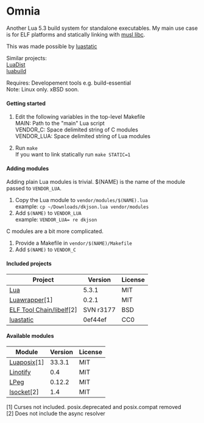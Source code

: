 Omnia
=====

Another Lua 5.3 build system for standalone executables. My main use case is for ELF platforms and statically linking with [musl libc](http://www.musl-libc.org/).

This was made possible by [luastatic](https://github.com/ers35/luastatic)

Similar projects:<br>
[LuaDist](http://luadist.org/)<br/>
[luabuild](https://github.com/stevedonovan/luabuild)

Requires: Developement tools e.g. build-essential<br/>
Note: Linux only. xBSD soon.

#### Getting started

1. Edit the following variables in the top-level Makefile<br/>
     MAIN: Path to the "main" Lua script<br/>
     VENDOR_C: Space delimited string of C modules<br/>
     VENDOR_LUA: Space delimited string of Lua modules<br/>

1. Run `make`<br/>
If you want to link statically run `make STATIC=1`

#### Adding modules

Adding plain Lua modules is trivial. $(NAME) is the name of the module passed to `VENDOR_LUA`.

1. Copy the Lua module to `vendor/modules/$(NAME).lua`<br/>
  example: `cp ~/Downloads/dkjson.lua vendor/modules`
1. Add `$(NAME)` to `VENDOR_LUA`<br/>
  example: `VENDOR_LUA= re dkjson`

C modules are a bit more complicated.

1. Provide a Makefile in `vendor/$(NAME)/Makefile`
1. Add `$(NAME)` to `VENDOR_C`

#### Included projects

Project                                                     | Version         | License
------------------------------------------------------------|-----------------|---------
[Lua](http://www.lua.org)                                   | 5.3.1           | MIT
[Luawrapper](https://github.com/ncarrier/luawrapper)[1]     | 0.2.1           | MIT
[ELF Tool Chain/libelf](https://wiki.freebsd.org/LibElf)[2] | SVN r3177       | BSD
[luastatic](https://github.com/ers35/luastatic)             | 0ef44ef         | CC0

#### Available modules

Module                                                      | Version         | License
------------------------------------------------------------|-----------------|---------
[Luaposix](https://github.com/luaposix/luaposix)[1]         | 33.3.1          | MIT
[Linotify](https://github.com/hoelzro/linotify)             | 0.4             | MIT
[LPeg](http://www.inf.puc-rio.br/~roberto/lpeg/)            | 0.12.2          | MIT
[lsocket](http://tset.de/lsocket/)[2]                       | 1.4             | MIT

[1] Curses not included. posix.deprecated and posix.compat removed<br/>
[2] Does not include the async resolver<br/>

